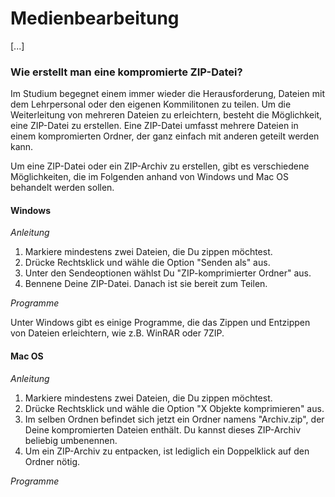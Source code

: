 # Medienbearbeitung

[...]

### Wie erstellt man eine kompromierte ZIP-Datei?

Im Studium begegnet einem immer wieder die Herausforderung, Dateien mit dem Lehrpersonal oder den eigenen Kommilitonen zu teilen. Um die Weiterleitung von mehreren Dateien zu erleichtern, besteht die Möglichkeit, eine ZIP-Datei zu erstellen. Eine ZIP-Datei umfasst mehrere Dateien in einem kompromierten Ordner, der ganz einfach mit anderen geteilt werden kann.

Um eine ZIP-Datei oder ein ZIP-Archiv zu erstellen, gibt es verschiedene Möglichkeiten, die im Folgenden anhand von Windows und Mac OS behandelt werden sollen.

#### Windows

_Anleitung_

1. Markiere mindestens zwei Dateien, die Du zippen möchtest.
2. Drücke Rechtsklick und wähle die Option "Senden als" aus.
3. Unter den Sendeoptionen wählst Du "ZIP-komprimierter Ordner" aus.
4. Bennene Deine ZIP-Datei. Danach ist sie bereit zum Teilen.

_Programme_

Unter Windows gibt es einige Programme, die das Zippen und Entzippen von Dateien erleichtern, wie z.B. WinRAR oder 7ZIP.

#### Mac OS

_Anleitung_

1. Markiere mindestens zwei Dateien, die Du zippen möchtest.
2. Drücke Rechtsklick und wähle die Option "X Objekte komprimieren" aus.
3. Im selben Ordnen befindet sich jetzt ein Ordner namens "Archiv.zip", der Deine kompromierten Dateien enthält. Du kannst dieses ZIP-Archiv beliebig umbenennen.
4. Um ein ZIP-Archiv zu entpacken, ist lediglich ein Doppelklick auf den Ordner nötig.

_Programme_